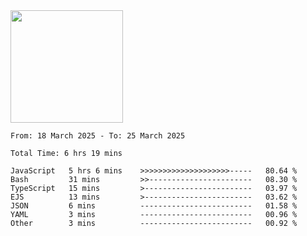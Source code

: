 <img height="180em" src="https://github-readme-stats-eight-theta.vercel.app/api?username=bkundev&show_icons=true&theme=radical&include_all_commits=true&count_private=true"/>
<!--START_SECTION:waka-->

```all_time
From: 18 March 2025 - To: 25 March 2025

Total Time: 6 hrs 19 mins

JavaScript   5 hrs 6 mins    >>>>>>>>>>>>>>>>>>>>-----   80.64 %
Bash         31 mins         >>-----------------------   08.30 %
TypeScript   15 mins         >------------------------   03.97 %
EJS          13 mins         >------------------------   03.62 %
JSON         6 mins          -------------------------   01.58 %
YAML         3 mins          -------------------------   00.96 %
Other        3 mins          -------------------------   00.92 %
```

<!--END_SECTION:waka-->
